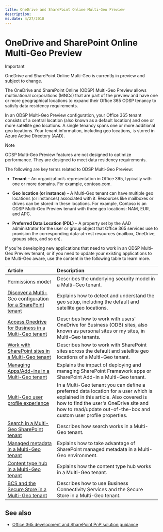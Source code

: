 ```yaml
---
title: OneDrive and SharePoint Online Multi-Geo Preview
description: 
ms.date: 4/27/2018
---
```


# OneDrive and SharePoint Online Multi-Geo Preview

> [!IMPORTANT] 
> OneDrive and SharePoint Online Multi-Geo is currently in preview and subject to change.

The OneDrive and SharePoint Online (ODSP) Multi-Geo Preview allows multinational corporations (MNCs) that are part of the preview and have one or more geographical locations to expand their Office 365 ODSP tenancy to satisfy data residency requirements.

In an ODSP Multi-Geo Preview configuration, your Office 365 tenant consists of a central location (also known as a default location) and one or more satellite geo locations. A single tenancy spans one or more additional geo locations. Your tenant information, including geo locations, is stored in Azure Active Directory (AAD).

> [!NOTE] 
> ODSP Multi-Geo Preview features are not designed to optimize performance. They are designed to meet data residency requirements.

The following are key terms related to ODSP Multi-Geo Preview:

- **Tenant** – An organization’s representation in Office 365, typically with one or more domains. For example, contoso.com.

- **Geo location (or instance)** – A Multi-Geo tenant can have multiple geo locations (or instances) associated with it. Resources like mailboxes or drives can be stored in these locations. For example, Contoso is an ODSP Multi-Geo Preview tenant with three geo locations: NAM, EUR, and APC.

- **Preferred Data Location (PDL)** – A property set by the AAD administrator for the user or group object that Office 365 services use to provision the corresponding data-at-rest resources (mailbox, OneDrive, groups sites, and so on).

If you're developing new applications that need to work in an ODSP Multi-Geo Preview tenant, or if you need to update your existing applications to be Multi-Geo aware, use the content in the following table to learn more. 

|**Article**|**Description**|
|:-----|:-----|
|[Permissions model](multigeo-permissions.md)|Describes the underlying security model in a Multi-Geo tenant.|
|[Discover a Multi-Geo configuration for a SharePoint tenant](multigeo-discovery.md)|Explains how to detect and understand the geo setup, including the default and satellite geo locations.|
|[Access Onedrive for Business in a Multi-Geo tenant](multigeo-onedrive.md)|Describes how to work with users' OneDrive for Business (ODB) sites, also known as personal sites or my sites, in Multi-Geo tenants.|
|[Work with SharePoint sites in a Multi-Geo tenant](multigeo-sites.md)|Describes how to work with SharePoint sites across the default and satellite geo locations of a Multi-Geo tenant.|
|[Managing Apps/Add-ins in a Multi-Geo tenant](multigeo-apps.md)|Explains the impact of deploying and managing SharePoint Framework apps or SharePoint Add-in a Multi-Geo tenant.|
|[Multi-Geo user profile experience](multigeo-userprofileexperience.md)|In a Multi-Geo tenant you can define a preferred data location for a user which is explained in this article. Also covered is how to find the user's OneDrive site and how to read/update out-of-the-box and custom user profile properties.|
|[Search in a Multi-Geo SharePoint tenant](multigeo-search.md)|Describes how search works in a Multi-Geo tenant.|
|[Managed metadata in a Multi-Geo tenant](multigeo-managedmetadata.md)|Explains how to take advantage of SharePoint managed metadata in a Multi-Geo environment.|
|[Content type hub in a Multi-Geo tenant](multigeo-contenttypehub.md)|Explains how the content type hub works in a Multi-Geo tenant.|
|[BCS and the Secure Store in a Multi-Geo tenant](multigeo-bcsandsecurestore.md)|Describes how to use Business Connectivity Services and the Secure Store in a Multi-Geo tenant.|


## See also

- [Office 365 development and SharePoint PnP solution guidance](office-365-development-patterns-and-practices-solution-guidance.md)

